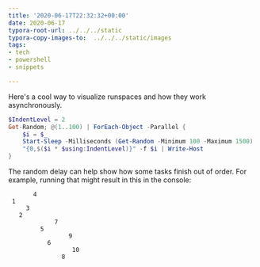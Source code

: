 ```yaml
---
title: '2020-06-17T22:32:32+00:00'
date: 2020-06-17
typora-root-url: ../../../static
typora-copy-images-to:  ../../../static/images
tags:
- tech
- powershell
- snippets

---
```

Here's a cool way to visualize runspaces and how they work asynchronously.

```powershell
$IndentLevel = 2
Get-Random; @(1..100) | ForEach-Object -Parallel {
    $i = $_
    Start-Sleep -Milliseconds (Get-Random -Minimum 100 -Maximum 1500)
    "{0,$($i * $using:IndentLevel)}" -f $i | Write-Host
}
```

The random delay can help show how some tasks finish out of order.
For example, running that might result in this in the console:

```text
       4
 1
     3
   2
             7
         5
                 9
           6
                  10
               8
```
